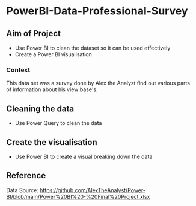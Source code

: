 # PowerBI-Data-Professional-Survey

## Aim of Project
* Use Power BI to clean the dataset so it can be used effectively
* Create a Power BI visualisation

### Context
This data set was a survey done by Alex the Analyst find out various parts of information about his view base's.

## Cleaning the data
* Use Power Query to clean the data

## Create the visualisation
* Use Power BI to create a visual breaking down the data

## Reference
Data Source: https://github.com/AlexTheAnalyst/Power-BI/blob/main/Power%20BI%20-%20Final%20Project.xlsx
